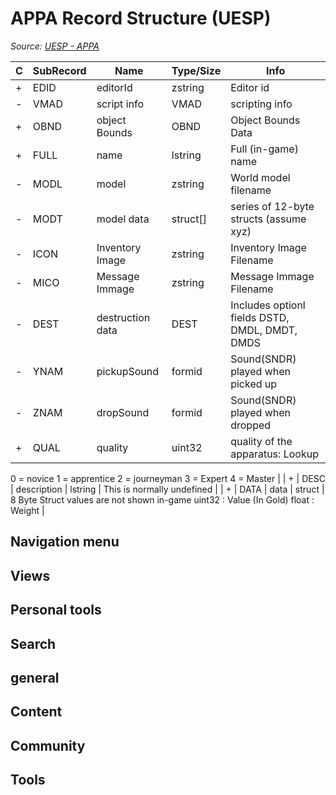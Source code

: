 # APPA Record Structure (UESP)

*Source: [UESP - APPA](https://en.uesp.net/wiki/Skyrim_Mod:Mod_File_Format/APPA)*

| C | SubRecord | Name | Type/Size | Info |
| --- | --- | --- | --- | --- |
| + | EDID | editorId | zstring | Editor id |
| - | VMAD | script info | VMAD | scripting info |
| + | OBND | object Bounds | OBND | Object Bounds Data |
| + | FULL | name | lstring | Full (in-game) name |
| - | MODL | model | zstring | World model filename |
| - | MODT | model data | struct[] | series of 12-byte structs (assume xyz) |
| - | ICON | Inventory Image | zstring | Inventory Image Filename |
| - | MICO | Message Immage | zstring | Message Immage Filename |
| - | DEST | destruction data | DEST | Includes optionl fields DSTD, DMDL, DMDT, DMDS |
| - | YNAM | pickupSound | formid | Sound(SNDR) played when picked up |
| - | ZNAM | dropSound | formid | Sound(SNDR) played when dropped |
| + | QUAL | quality | uint32 | quality of the apparatus: Lookup
0 = novice
1 = apprentice
2 = journeyman
3 = Expert
4 = Master |
| + | DESC | description | lstring | This is normally undefined |
| + | DATA | data | struct | 8 Byte Struct values are not shown in-game
uint32 : Value (In Gold)
float : Weight |

## Navigation menu

## Views

## Personal tools

## Search

## general

## Content

## Community

## Tools

